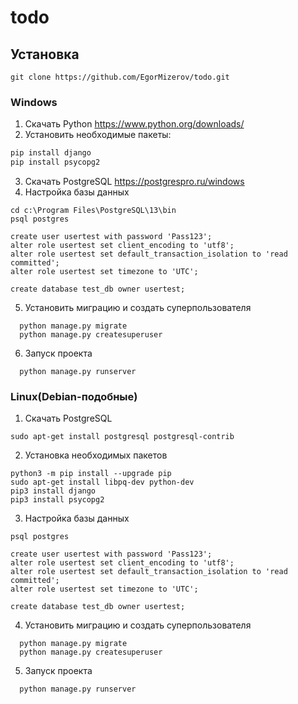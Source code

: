 # todo

## Установка
```
git clone https://github.com/EgorMizerov/todo.git
```
### Windows
1. Скачать Python
https://www.python.org/downloads/
2. Установить необходимые пакеты:
  ```python -m pip install --upgrade pip
  pip install django
  pip install psycopg2
  ```
3. Скачать PostgreSQL
https://postgrespro.ru/windows
4. Настройка базы данных
  ```
  cd c:\Program Files\PostgreSQL\13\bin
  psql postgres
  
  create user usertest with password 'Pass123';
  alter role usertest set client_encoding to 'utf8';
  alter role usertest set default_transaction_isolation to 'read committed';
  alter role usertest set timezone to 'UTC';
  
  create database test_db owner usertest;
```
5. Установить миграцию и создать суперпользователя
```
  python manage.py migrate
  python manage.py createsuperuser
```
6. Запуск проекта
```
  python manage.py runserver
```


### Linux(Debian-подобные)
1. Скачать PostgreSQL
```
sudo apt-get install postgresql postgresql-contrib
```
2. Установка необходимых пакетов
  ```
  python3 -m pip install --upgrade pip
  sudo apt-get install libpq-dev python-dev
  pip3 install django
  pip3 install psycopg2
  ```
3. Настройка базы данных
  ```
  psql postgres
  
  create user usertest with password 'Pass123';
  alter role usertest set client_encoding to 'utf8';
  alter role usertest set default_transaction_isolation to 'read committed';
  alter role usertest set timezone to 'UTC';
  
  create database test_db owner usertest;
```
4. Установить миграцию и создать суперпользователя
```
  python manage.py migrate
  python manage.py createsuperuser
```
5. Запуск проекта
```
  python manage.py runserver
```
